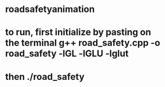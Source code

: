 # roadsafetyanimation
# to run, first initialize by pasting on the terminal g++ road_safety.cpp -o road_safety -lGL -lGLU -lglut
# then ./road_safety

